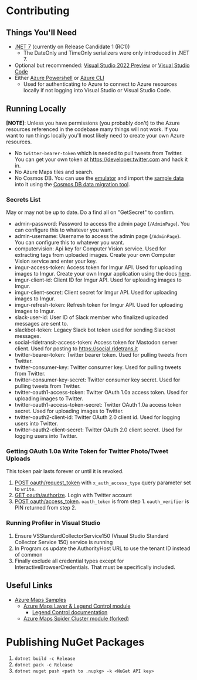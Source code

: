 # Contributing

## Things You'll Need

- [.NET 7](https://dotnet.microsoft.com/en-us/download/dotnet/7.0) (currently on Release Candidate 1 (RC1))
  - The DateOnly and TimeOnly serializers were only introduced in .NET 7.
- Optional but recommended: [Visual Studio 2022 Preview](https://visualstudio.microsoft.com/vs/preview/) or [Visual Studio Code](https://code.visualstudio.com/)
- Either [Azure Powershell](https://learn.microsoft.com/en-us/powershell/azure/install-az-ps?view=azps-8.3.0) or [Azure CLI](https://learn.microsoft.com/en-us/cli/azure/install-azure-cli)
  - Used for authenticating to Azure to connect to Azure resources locally if not logging into Visual Studio or Visual Studio Code.

## Running Locally

**[NOTE]**: Unless you have permissions (you probably don't) to the Azure resources referenced in the codebase many things will not work. If you want to run things locally you'll most likely need to create your own Azure resources.
  - No `twitter-bearer-token` which is needed to pull tweets from Twitter. You can get your own token at https://developer.twitter.com and hack it in.
  - No Azure Maps tiles and search.
  - No Cosmos DB. You can use the [emulator](https://learn.microsoft.com/en-us/azure/cosmos-db/local-emulator) and import the [sample data](./sampledbdata.json) into it using the [Cosmos DB data migration tool](https://github.com/azure/azure-documentdb-datamigrationtool).

### Secrets List

May or may not be up to date. Do a find all on "GetSecret" to confirm.

- admin-password: Password to access the admin page (`/AdminPage`). You can configure this to whatever you want.
- admin-username: Username to access the admin page (`/AdminPage`). You can configure this to whatever you want.
- computervision: Api key for Computer Vision service. Used for extracting tags from uploaded images. Create your own Computer Vision service and enter your key.
- imgur-access-token: Access token for Imgur API. Used for uploading images to Imgur. Create your own Imgur application using the docs [here](https://apidocs.imgur.com/).
- imgur-client-id: Client ID for Imgur API. Used for uploading images to Imgur.
- imgur-client-secret: Client secret for Imgur API. Used for uploading images to Imgur.
- imgur-refresh-token: Refresh token for Imgur API. Used for uploading images to Imgur.
- slack-user-id: User ID of Slack member who finalized uploaded messages are sent to.
- slackbot-token: Legacy Slack bot token used for sending Slackbot messages.
- social-ridetransit-access-token: Access token for Mastodon server client. Used for posting to https://social.ridetrans.it
- twitter-bearer-token: Twitter bearer token. Used for pulling tweets from Twitter.
- twitter-consumer-key: Twitter consumer key. Used for pulling tweets from Twitter.
- twitter-consumer-key-secret: Twitter consumer key secret. Used for pulling tweets from Twitter.
- twitter-oauth1-access-token: Twitter OAuth 1.0a access token. Used for uploading images to Twitter.
- twitter-oauth1-access-token-secret: Twitter OAuth 1.0a access token secret. Used for uploading images to Twitter.
- twitter-oauth2-client-id: Twitter OAuth 2.0 client id. Used for logging users into Twitter.
- twitter-oauth2-client-secret: Twitter OAuth 2.0 client secret. Used for logging users into Twitter.

### Getting OAuth 1.0a Write Token for Twitter Photo/Tweet Uploads

This token pair lasts forever or until it is revoked.

1. [POST oauth/request_token](https://developer.twitter.com/en/docs/authentication/api-reference/request_token) with `x_auth_access_type` query parameter set to `write`.
2. [GET oauth/authorize](https://developer.twitter.com/en/docs/authentication/api-reference/authorize). Login with Twitter account
3. [POST oauth/access_token](https://developer.twitter.com/en/docs/authentication/api-reference/access_token). `oauth_token` is from step 1. `oauth_verifier` is PIN returned from step 2.

### Running Profiler in Visual Studio

1. Ensure VSStandardCollectorService150 (Visual Studio Standard Collector Service 150) service is running
2. In Program.cs update the AuthorityHost URL to use the tenant ID instead of common
3. Finally exclude all credential types except for InteractiveBrowserCredentials. That must be specifically included. 

## Useful Links

- [Azure Maps Samples](https://samples.azuremaps.com/)
  - [Azure Maps Layer & Legend Control module](https://github.com/Azure-Samples/azure-maps-layer-legend)
    - [Legend Control documentation](https://github.com/Azure-Samples/azure-maps-layer-legend/blob/main/docs/legend_control.md)
  - [Azure Maps Spider Cluster module (forked)](https://github.com/golf1052/azure-maps-spider-clusters)

# Publishing NuGet Packages

1. `dotnet build -c Release`
2. `dotnet pack -c Release`
3. `dotnet nuget push <path to .nupkg> -k <NuGet API key>`
